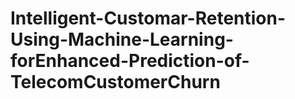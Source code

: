 # Intelligent-Customar-Retention-Using-Machine-Learning-forEnhanced-Prediction-of-TelecomCustomerChurn